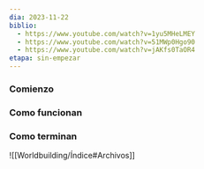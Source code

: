 ```yaml
---
dia: 2023-11-22
biblio:
  - https://www.youtube.com/watch?v=1yu5MHeLMEY
  - https://www.youtube.com/watch?v=51MWp0Hgo90
  - https://www.youtube.com/watch?v=jAKfs0TaOR4
etapa: sin-empezar
---
```

### Comienzo

### Como funcionan

### Como terminan







![[Worldbuilding/Índice#Archivos]]